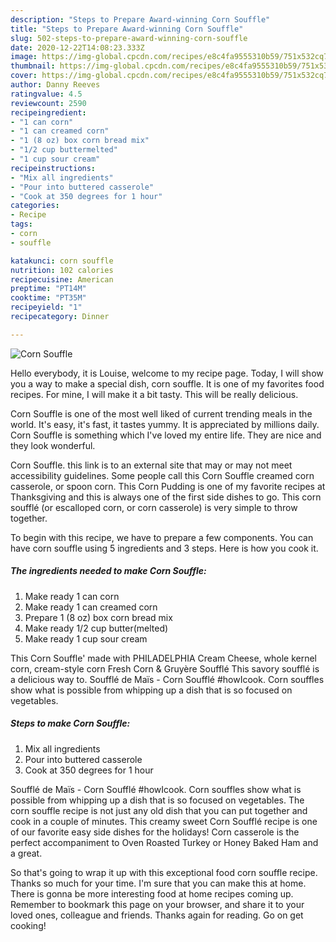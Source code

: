 ```yaml
---
description: "Steps to Prepare Award-winning Corn Souffle"
title: "Steps to Prepare Award-winning Corn Souffle"
slug: 502-steps-to-prepare-award-winning-corn-souffle
date: 2020-12-22T14:08:23.333Z
image: https://img-global.cpcdn.com/recipes/e8c4fa9555310b59/751x532cq70/corn-souffle-recipe-main-photo.jpg
thumbnail: https://img-global.cpcdn.com/recipes/e8c4fa9555310b59/751x532cq70/corn-souffle-recipe-main-photo.jpg
cover: https://img-global.cpcdn.com/recipes/e8c4fa9555310b59/751x532cq70/corn-souffle-recipe-main-photo.jpg
author: Danny Reeves
ratingvalue: 4.5
reviewcount: 2590
recipeingredient:
- "1 can corn"
- "1 can creamed corn"
- "1 (8 oz) box corn bread mix"
- "1/2 cup buttermelted"
- "1 cup sour cream"
recipeinstructions:
- "Mix all ingredients"
- "Pour into buttered casserole"
- "Cook at 350 degrees for 1 hour"
categories:
- Recipe
tags:
- corn
- souffle

katakunci: corn souffle 
nutrition: 102 calories
recipecuisine: American
preptime: "PT14M"
cooktime: "PT35M"
recipeyield: "1"
recipecategory: Dinner

---
```



![Corn Souffle](https://img-global.cpcdn.com/recipes/e8c4fa9555310b59/751x532cq70/corn-souffle-recipe-main-photo.jpg)

Hello everybody, it is Louise, welcome to my recipe page. Today, I will show you a way to make a special dish, corn souffle. It is one of my favorites food recipes. For mine, I will make it a bit tasty. This will be really delicious.

Corn Souffle is one of the most well liked of current trending meals in the world. It's easy, it's fast, it tastes yummy. It is appreciated by millions daily. Corn Souffle is something which I've loved my entire life. They are nice and they look wonderful.

Corn Souffle. this link is to an external site that may or may not meet accessibility guidelines. Some people call this Corn Souffle creamed corn casserole, or spoon corn. This Corn Pudding is one of my favorite recipes at Thanksgiving and this is always one of the first side dishes to go. This corn soufflé (or escalloped corn, or corn casserole) is very simple to throw together.


To begin with this recipe, we have to prepare a few components. You can have corn souffle using 5 ingredients and 3 steps. Here is how you cook it.

<!--inarticleads1-->

##### The ingredients needed to make Corn Souffle:

1. Make ready 1 can corn
1. Make ready 1 can creamed corn
1. Prepare 1 (8 oz) box corn bread mix
1. Make ready 1/2 cup butter(melted)
1. Make ready 1 cup sour cream


This Corn Souffle&#39; made with PHILADELPHIA Cream Cheese, whole kernel corn, cream-style corn Fresh Corn &amp; Gruyère Soufflé This savory soufflé is a delicious way to. Soufflé de Maïs - Corn Soufflé #howIcook. Corn souffles show what is possible from whipping up a dish that is so focused on vegetables. 

<!--inarticleads2-->

##### Steps to make Corn Souffle:

1. Mix all ingredients
1. Pour into buttered casserole
1. Cook at 350 degrees for 1 hour


Soufflé de Maïs - Corn Soufflé #howIcook. Corn souffles show what is possible from whipping up a dish that is so focused on vegetables. The corn souffle recipe is not just any old dish that you can put together and cook in a couple of minutes. This creamy sweet Corn Soufflé recipe is one of our favorite easy side dishes for the holidays! Corn casserole is the perfect accompaniment to Oven Roasted Turkey or Honey Baked Ham and a great. 

So that's going to wrap it up with this exceptional food corn souffle recipe. Thanks so much for your time. I'm sure that you can make this at home. There is gonna be more interesting food at home recipes coming up. Remember to bookmark this page on your browser, and share it to your loved ones, colleague and friends. Thanks again for reading. Go on get cooking!
